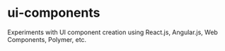 # ui-components
Experiments with UI component creation using React.js, Angular.js, Web Components, Polymer, etc.
